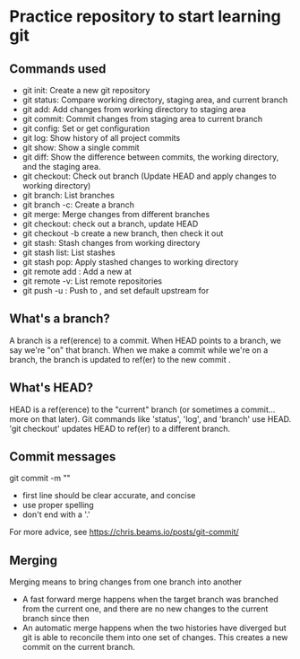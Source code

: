 # Practice repository to start learning git

## Commands used

- git init: Create a new git repository
- git status: Compare working directory, staging area, and current branch
- git add: Add changes from working directory to staging area
- git commit: Commit changes from staging area to current branch
- git config: Set or get configuration
- git log: Show history of all project commits
- git show: Show a single commit
- git diff: Show the difference between commits, the working directory, and
  the staging area.
- git checkout: Check out branch (Update HEAD and apply changes to working
  directory)
- git branch: List branches
- git branch -c: Create a branch
- git merge: Merge changes from different branches
- git checkout: check out a branch, update HEAD
- git checkout -b create a new branch, then check it out
- git stash: Stash changes from working directory
- git stash list: List stashes
- git stash pop: Apply stashed changes to working directory
- git remote add <remote> <url>: Add a new <remote> at <url>
- git remote -v: List remote repositories
- git push -u <remote> <branch>: Push <branch> to <remote>, and set default upstream for <branch>

## What's a branch?

A branch is a ref(erence) to a commit. When HEAD points to a
branch, we say we're "on" that branch. When we make a commit
while we're on a branch, the branch is updated to ref(er) to the
new commit .

## What's HEAD?

HEAD is a ref(erence) to the "current" branch (or sometimes a commit...
more on that later). Git commands like 'status', 'log', and 'branch'
use HEAD. 'git checkout' updates HEAD to ref(er) to a different branch.

## Commit messages

git commit -m "<message>"

- first line should be clear accurate, and concise
- use proper spelling
- don't end with a '.'

For more advice, see https://chris.beams.io/posts/git-commit/

## Merging

Merging means to bring changes from one branch into another

- A fast forward merge happens when the target branch was branched from the current one,
  and there are no new changes to the current branch since then
- An automatic merge happens when the two histories have diverged but git is able to
  reconcile them into one set of changes. This creates a new commit on the current branch.
